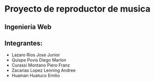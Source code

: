 # Proyecto de reproductor de musica 
## Ingeniería Web

## Integrantes:

- Lazaro Rios Jose Junior
- Quispe Povis Diego Marlon
- Curassi Montano Piero Franz
- Zacarias Lopez Lenning Andree
- Huaman Huatuco Emilio
